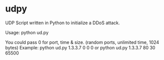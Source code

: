 # udpy
UDP Script written in Python to initialize a DDoS attack.

Usage: python ud.py <ip> <port> <time> <size>

You could pass 0 for port, time & size. (random ports, unlimited time, 1024 bytes)
Example: python ud.py 1.3.3.7 0 0 0 or python ud.py 1.3.3.7 80 30 65500
